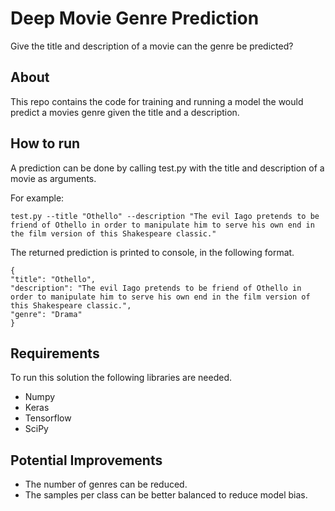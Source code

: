 # Deep Movie Genre Prediction
Give the title and description of a movie can the genre be predicted?
## About
This repo contains the code for training and running a model the would predict a movies genre given the title and a description.

## How to run
A prediction can be done by calling test.py with the title and description of a movie as arguments.

For example:
```
test.py --title "Othello" --description "The evil Iago pretends to be friend of Othello in order to manipulate him to serve his own end in the film version of this Shakespeare classic."
```
The returned prediction is printed to console, in the following format.
```
{
"title": "Othello",
"description": "The evil Iago pretends to be friend of Othello in
order to manipulate him to serve his own end in the film version of
this Shakespeare classic.",
"genre": "Drama"
}
```
## Requirements
To run this solution the following libraries are needed.
* Numpy
* Keras
* Tensorflow
* SciPy

## Potential Improvements
* The number of genres can be reduced.
* The samples per class can be better balanced to reduce model bias.
